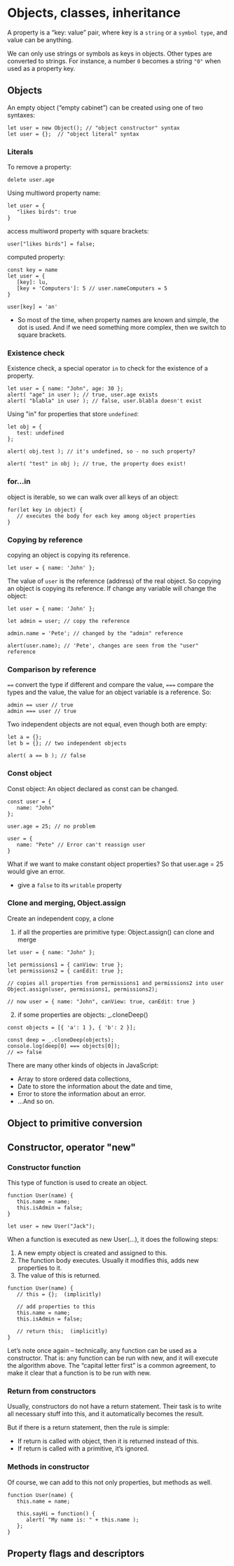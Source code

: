 # Objects, classes, inheritance

A property is a “key: value” pair, where key is a `string` or a `symbol type`, and value can be anything.

We can only use strings or symbols as keys in objects. Other types are converted to strings. For instance, a number `0` becomes a string `"0"` when used as a property key.

## Objects

An empty object (“empty cabinet”) can be created using one of two syntaxes:
```
let user = new Object(); // "object constructor" syntax
let user = {};  // "object literal" syntax
```

### Literals
To remove a property:
```
delete user.age
```

Using multiword property name:
```
let user = {
   "likes birds": true
}
```

access multiword property with square brackets:
```
user["likes birds"] = false;
```

computed property:
```
const key = name
let user = {
   [key]: lu,
   [key + 'Computers']: 5 // user.nameComputers = 5
}

user[key] = 'an'
```

* So most of the time, when property names are known and simple, the dot is used. And if we need something more complex, then we switch to square brackets.
### Existence check
Existence check, a special operator `in` to check for the existence of a property.
```
let user = { name: "John", age: 30 };
alert( "age" in user ); // true, user.age exists
alert( "blabla" in user ); // false, user.blabla doesn't exist
```

Using "in" for properties that store `undefined`:
```
let obj = {
   test: undefined
};

alert( obj.test ); // it's undefined, so - no such property?

alert( "test" in obj ); // true, the property does exist!
```

### for...in
object is iterable, so we can walk over all keys of an object:
```
for(let key in object) {
   // executes the body for each key among object properties
}
```

### Copying by reference
copying an object is copying its reference. 
```
let user = { name: 'John' };
```
The value of `user` is the reference (address) of the real object. So copying an object is copying its reference. If change any variable will change the object:
```
let user = { name: 'John' };

let admin = user; // copy the reference

admin.name = 'Pete'; // changed by the "admin" reference

alert(user.name); // 'Pete', changes are seen from the "user" reference
```

### Comparison by reference
`==` convert the type if different and compare the value, `===` compare the types and the value, the value for an object variable is a reference. So:
```
admin == user // true
admin === user // true
```
Two independent objects are not equal, even though both are empty:
```
let a = {};
let b = {}; // two independent objects

alert( a == b ); // false
```

### Const object
Const object: An object declared as const can be changed.
```
const user = {
   name: "John"
};

user.age = 25; // no problem

user = {
   name: "Pete" // Error can't reassign user
}
```
What if we want to make constant object properties? So that user.age = 25 would give an error. 
* give a `false` to its `writable` property

### Clone and merging, Object.assign
Create an independent copy, a clone
1. if all the properties are primitive type: Object.assign() can clone and merge
```
let user = { name: "John" };

let permissions1 = { canView: true };
let permissions2 = { canEdit: true };

// copies all properties from permissions1 and permissions2 into user
Object.assign(user, permissions1, permissions2);

// now user = { name: "John", canView: true, canEdit: true }
```

2. if some properties are objects: _.cloneDeep()
```
const objects = [{ 'a': 1 }, { 'b': 2 }];

const deep = _.cloneDeep(objects);
console.log(deep[0] === objects[0]);
// => false
```

There are many other kinds of objects in JavaScript:
* Array to store ordered data collections,
* Date to store the information about the date and time,
* Error to store the information about an error.
* …And so on.


## Object to primitive conversion

## Constructor, operator "new"
### Constructor function
This type of function is used to create an object.

```
function User(name) {
   this.name = name;
   this.isAdmin = false;
}

let user = new User("Jack");
```

When a function is executed as new User(...), it does the following steps:
1. A new empty object is created and assigned to this.
2. The function body executes. Usually it modifies this, adds new properties to it.
3. The value of this is returned.

```
function User(name) {
   // this = {};  (implicitly)

   // add properties to this
   this.name = name;
   this.isAdmin = false;

   // return this;  (implicitly)
}
```

Let’s note once again – technically, any function can be used as a constructor. That is: any function can be run with new, and it will execute the algorithm above. The “capital letter first” is a common agreement, to make it clear that a function is to be run with new.

### Return from constructors
Usually, constructors do not have a return statement. Their task is to write all necessary stuff into this, and it automatically becomes the result.

But if there is a return statement, then the rule is simple:
* If return is called with object, then it is returned instead of this.
* If return is called with a primitive, it’s ignored.

### Methods in constructor
Of course, we can add to this not only properties, but methods as well.
```
function User(name) {
   this.name = name;

   this.sayHi = function() {
      alert( "My name is: " + this.name );
   };
}
```

## Property flags and descriptors
